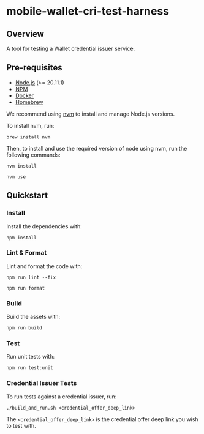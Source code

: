 # mobile-wallet-cri-test-harness

## Overview

A tool for testing a Wallet credential issuer service.

## Pre-requisites

- [Node.js](https://nodejs.org/en/) (>= 20.11.1)
- [NPM](https://www.npmjs.com/)
- [Docker](https://docs.docker.com/get-docker/)
- [Homebrew](https://brew.sh)

We recommend using [nvm](https://github.com/nvm-sh/nvm) to install and manage Node.js versions.

To install nvm, run:
```
brew install nvm
```

Then, to install and use the required version of node using nvm, run the following commands:
```
nvm install
```

```
nvm use
```

## Quickstart

### Install

Install the dependencies with:
```
npm install
```

### Lint & Format

Lint and format the code with:
```
npm run lint --fix
```

```
npm run format
```

### Build

Build the assets with:
```
npm run build
```

### Test

Run unit tests with:
```
npm run test:unit
```

### Credential Issuer Tests
To run tests against a credential issuer, run:

```
./build_and_run.sh <credential_offer_deep_link>
```

The `<credential_offer_deep_link>` is the credential offer deep link you wish to test with.
